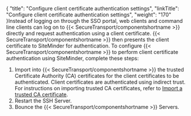 {
    "title": "Configure client certificate authentication settings",
    "linkTitle": "Configure client certificate authentication settings",
    "weight": "170"
}Instead of logging on through the SSO portal, web clients and command line clients can log on to {{< SecureTransport/componentshortname  >}} directly and request authentication using a client certificate. {{< SecureTransport/componentshortname  >}} then presents the client certificate to SiteMinder for authentication. To configure {{< SecureTransport/componentshortname  >}} to perform client certificate authentication using SiteMinder, complete these steps:

1.  Import into {{< SecureTransport/componentshortname >}} the trusted Certificate Authority (CA) certificates for the client certificates to be authenticated. Client certificates are authenticated using indirect trust. For instructions on importing trusted CA certificates, refer to [Import a trusted CA certificate](../../c_st_setup/c_st_certificates/t_st_trustedcas#Import).
2.  Restart the SSH Server.
3.  Bounce the {{< SecureTransport/componentshortname >}} Servers.

